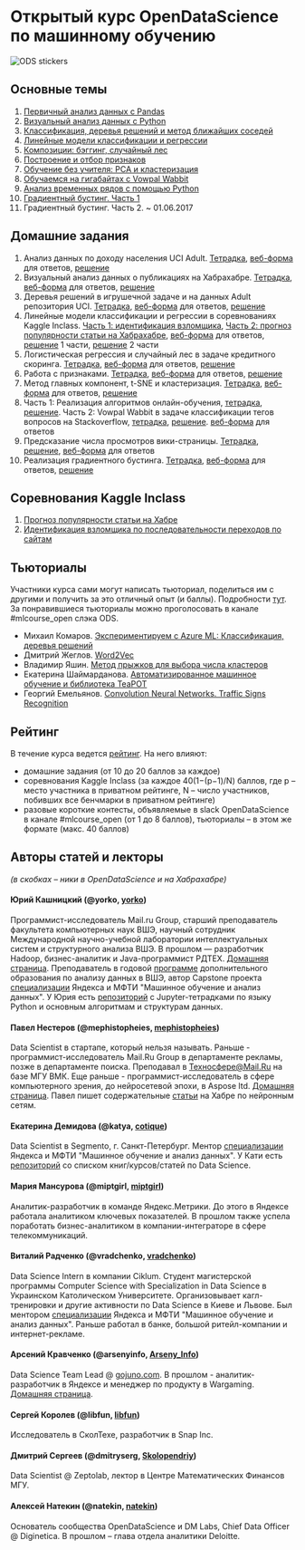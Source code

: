 # Открытый курс OpenDataScience по машинному обучению
![ODS stickers](https://github.com/Yorko/mlcourse_open/blob/master/img/ods_stickers.jpg)

## Основные темы
1. [Первичный анализ данных с Pandas](https://habrahabr.ru/company/ods/blog/322626/)
2. [Визуальный анализ данных с Python](https://habrahabr.ru/company/ods/blog/323210/)
3. [Классификация, деревья решений и метод ближайших соседей](https://habrahabr.ru/company/ods/blog/322534/)
4. [Линейные модели классификации и регрессии](https://habrahabr.ru/company/ods/blog/323890/)
5. [Композиции: бэггинг, случайный лес](https://habrahabr.ru/company/ods/blog/324402/)
6. [Построение и отбор признаков](https://habrahabr.ru/company/ods/blog/325422/)
7. [Обучение без учителя: PCA и кластеризация](https://habrahabr.ru/company/ods/blog/325654/)
8. [Обучаемся на гигабайтах с Vowpal Wabbit](https://habrahabr.ru/company/ods/blog/326418/)
9. [Анализ временных рядов с помощью Python](https://habrahabr.ru/company/ods/blog/327242/)
10. [Градиентный бустинг. Часть 1](https://habrahabr.ru/company/ods/blog/327250/) 
11. Градиентный бустинг. Часть 2. ~ 01.06.2017

## Домашние задания
1. Анализ данных по доходу населения UCI Adult. [Тетрадка](https://goo.gl/RjJlYR), [веб-форма](https://goo.gl/forms/63kYBviuDJuFz24E2) для ответов, [решение](http://nbviewer.jupyter.org/github/Yorko/mlcourse_open/blob/master/jupyter_notebooks/topic01_pandas_data_analysis/%5Bsolution%5D_hw1_adult_pandas.ipynb)
2. Визуальный анализ данных о публикациях на Хабрахабре. [Тетрадка](http://nbviewer.jupyter.org/github/Yorko/mlcourse_open/blob/master/jupyter_notebooks/topic02_visual_analysis/hw2_habr_visual_analysis.ipynb), [веб-форма](https://goo.gl/forms/p8x0SGmn91VCNB6o2) для ответов, [решение](http://nbviewer.jupyter.org/github/Yorko/mlcourse_open/blob/master/jupyter_notebooks/topic02_visual_analysis/%5Bsolution%5D_hw2_habr_visual_analysis.ipynb)
3. Деревья решений в игрушечной задаче и на данных Adult репозитория UCI. [Тетрадка](http://nbviewer.jupyter.org/github/Yorko/mlcourse_open/blob/master/jupyter_notebooks/topic03_decision_trees_knn/hw3_decision_trees.ipynbb), [веб-форма](https://github.com/Yorko/mlcourse_open/blob/master/jupyter_notebooks/topic03_decision_trees_knn/hw3_decision_trees.ipynb) для ответов, [решение](http://nbviewer.jupyter.org/github/Yorko/mlcourse_open/blob/master/jupyter_notebooks/topic03_decision_trees_knn/%5Bsolution%5D_hw3_decision_trees.ipynb)
4. Линейные модели классификации и регрессии в соревнованиях Kaggle Inclass. [Часть 1: идентификация взломщика](http://nbviewer.jupyter.org/github/Yorko/mlcourse_open/blob/master/jupyter_notebooks/topic04_linear_models/hw4_part1_websites_logistic_regression.ipynb),  [Часть 2: прогноз популярности статьи на Хабрахабре](http://nbviewer.jupyter.org/github/Yorko/mlcourse_open/blob/master/jupyter_notebooks/topic04_linear_models/hw4_part2_habr_popularity_ridge.ipynb), [веб-форма](https://goo.gl/forms/6ii1zGEnfJvXhy6E2) для ответов, [решение](http://nbviewer.jupyter.org/github/Yorko/mlcourse_open/blob/master/jupyter_notebooks/topic04_linear_models/%5Bsolution%5D_hw4_part1_websites_logistic_regression.ipynb) 1 части, [решение](http://nbviewer.jupyter.org/github/Yorko/mlcourse_open/blob/master/jupyter_notebooks/topic04_linear_models/%5Bsolution%5D_hw4_part2_habr_popularity_ridge.ipynb) 2 части
5. Логистическая регрессия и случайный лес в задаче кредитного скоринга. [Тетрадка](http://nbviewer.jupyter.org/github/Yorko/mlcourse_open/blob/master/jupyter_notebooks/topic05_bagging_rf/hw5_logit_rf_credit_scoring.ipynb), [веб-форма](https://docs.google.com/forms/d/e/1FAIpQLSdUPWLr5N3YQ1aUpJQGcuJ5UrqUe19rIncpgRLxxlS_XMaUxA/viewform?c=0&w=1) для ответов, [решение](http://nbviewer.jupyter.org/github/Yorko/mlcourse_open/blob/master/jupyter_notebooks/topic05_bagging_rf/%5Bsolution%5D_hw5_logit_rf_credit_scoring.ipynb)
6. Работа с признаками. [Тетрадка](http://nbviewer.jupyter.org/github/Yorko/mlcourse_open/blob/master/jupyter_notebooks/topic06_features/hw6_features.ipynb), [веб-форма](https://goo.gl/forms/1aSusaXaYm7T422o2) для ответов, [решение](http://nbviewer.jupyter.org/github/Yorko/mlcourse_open/blob/master/jupyter_notebooks/topic06_features/%5Bsolution%5D_hw6_features.ipynb)
7. Метод главных компонент, t-SNE и кластеризация. [Тетрадка](http://nbviewer.ipython.org/urls/raw.github.com/Yorko/mlcourse_open/master/jupyter_notebooks/topic07_unsupervised/hw7_pca_tsne_clustering.ipynb), [веб-форма](https://docs.google.com/forms/d/e/1FAIpQLSdjgje8qvptEW1EKY-QBbHXmXGIs6QYK2PqhchzF4Kpg3v8OQ/viewform) для ответов, [решение](http://nbviewer.jupyter.org/github/Yorko/mlcourse_open/blob/master/jupyter_notebooks/topic07_unsupervised/%5Bsolution%5D_hw7_pca_tsne_clustering.ipynb)
8. Часть 1: Реализация алгоритмов онлайн-обучения, [тетрадка](http://nbviewer.jupyter.org/github/Yorko/mlcourse_open/blob/master/jupyter_notebooks/topic08_sgd_hashing_vowpal_wabbit/hw8_part1_implement_sgd.ipynb), [решение](http://nbviewer.ipython.org/urls/raw.github.com/Yorko/mlcourse_open/master/jupyter_notebooks/topic08_sgd_hashing_vowpal_wabbit/%5Bsolution%5D_hw8_part1_implement_sgd.ipynb). Часть 2: Vowpal Wabbit в задаче классификации тегов вопросов на Stackoverflow, [тетрадка](http://nbviewer.ipython.org/urls/raw.github.com/Yorko/mlcourse_open/master/jupyter_notebooks/topic08_sgd_hashing_vowpal_wabbit/hw8_part2_vw_stackoverflow_tags_10mln.ipynb), [решение](http://nbviewer.jupyter.org/github/Yorko/mlcourse_open/blob/master/jupyter_notebooks/topic08_sgd_hashing_vowpal_wabbit/%5Bsolution%5D_hw8_part2_vw_stackoverflow_tags_10mln.ipynb). [веб-форма](https://goo.gl/forms/8855OkG6em04f8qq1) для ответов
9. Предсказание числа просмотров вики-страницы. [Тетрадка](http://nbviewer.jupyter.org/github/Yorko/mlcourse_open/blob/master/jupyter_notebooks/topic09_time_series/hw9_time_series.ipynb), [решение](http://nbviewer.ipython.org/urls/raw.github.com/Yorko/mlcourse_open/master/jupyter_notebooks/topic09_time_series/%5Bsolution%5D_hw9_time_series.ipynb), [веб-форма](https://goo.gl/forms/ywD9QxXsQ3sZEXtu1) для ответов
10. Реализация градиентного бустинга. [Тетрадка](https://goo.gl/THbz1s), [веб-форма](https://goo.gl/forms/mMUhGSDiOHJI9NHN2) для ответов, [решение](https://goo.gl/tlv53N)

## Соревнования Kaggle Inclass
1. [Прогноз популярности статьи на Хабре](https://inclass.kaggle.com/c/howpop-habrahabr-favs)
2. [Идентификация взломщика по последовательности переходов по сайтам](https://inclass.kaggle.com/c/catch-me-if-you-can-intruder-detection-through-webpage-session-tracking)

## Тьюториалы
Участники курса сами могут написать тьюториал, поделиться им с другими и получить за это отличный опыт (и баллы). Подробности [тут](https://github.com/Yorko/mlcourse_open/blob/master/jupyter_notebooks/tutorials/tutorial_template.ipynb). За понравившиеся тьюториалы можно проголосовать в канале #mlcourse_open слэка ODS.

- Михаил Комаров. [Экспериментируем с Azure ML: Классификация, деревья решений](https://habrahabr.ru/company/microsoft/blog/328826/)
- Дмитрий Жеглов. [Word2Vec](http://nbviewer.jupyter.org/github/Yorko/mlcourse_open/blob/master/jupyter_notebooks/tutorials/word2vec_demonzheg.ipynb)
- Владимир Яшин. [Метод прыжков для выбора числа кластеров](http://nbviewer.jupyter.org/github/Yorko/mlcourse_open/blob/master/jupyter_notebooks/tutorials/jumps_method_vdyashin.ipynb)
- Екатерина Шаймарданова. [Автоматизированное машинное обучение и библиотека TeaPOT](http://nbviewer.jupyter.org/github/Yorko/mlcourse_open/blob/master/jupyter_notebooks/tutorials/TeaPOT_ekaterina.ipynb)
- Георгий Емельянов. [Convolution Neural Networks. Traffic Signs Recognition](http://nbviewer.jupyter.org/github/Yorko/mlcourse_open/blob/master/jupyter_notebooks/tutorials/traffic_signs_cnn_georguy.ipynb)

## Рейтинг
В течение курса ведется [рейтинг](https://docs.google.com/spreadsheets/d/1thts1kTZev82aIvTa2MJAioTXjU9NjCPC7sFe1vZiEY/edit?usp=sharing). На него влияют:
 - домашние задания (от 10 до 20 баллов за каждое)
 - соревнования Kaggle Inclass (за каждое 40(1−(p−1)/N) баллов, где p – место участника в приватном рейтинге, N – число участников, побивших все бенчмарки в приватном рейтинге)
 - разовые короткие контесты, объявляемые в slack OpenDataScience в канале #mlcourse_open (от 1 до 8 баллов), тьюториалы – в этом же формате (макс. 40 баллов)

## Авторы статей и лекторы 
*(в скобках – ники в OpenDataScience и на Хабрахабре)*


#### Юрий Кашницкий (@yorko, [yorko](https://habrahabr.ru/users/yorko/))
Программист-исследователь Mail.ru Group, старший преподаватель факультета компьютерных наук ВШЭ, научный сотрудник 
Международной научно-учебной лаборатории интеллектуальных систем и структурного анализа ВШЭ. В прошлом — разработчик Hadoop, бизнес-аналитик и Java-программист РДТЕХ. [Домашняя страница](https://yorko.github.io).
Преподаватель в годовой [программе](https://cs.hse.ru/dpo/bigml) дополнительного образования по анализу данных в ВШЭ, автор Capstone проекта [специализации](https://www.coursera.org/specializations/machine-learning-data-analysis) Яндекса и МФТИ "Машинное обучение и анализ данных". У Юрия есть [репозиторий](https://github.com/Yorko/python_intro) с Jupyter-тетрадками по языку Python и основным алгоритмам и структурам данных.

#### Павел Нестеров (@mephistopheies, [mephistopheies](https://habrahabr.ru/users/mephistopheies/))
Data Scientist в стартапе, который нельзя называть. Раньше - программист-исследователь Mail.Ru Group в департаменте рекламы, позже в департаменте поиска. Преподавал в Техносфере@Mail.Ru на базе МГУ ВМК. Еще раньше - программист-исследователь в сфере компьютерного зрения, до нейросетевой эпохи, в Aspose ltd. [Домашняя страница](http://pavelnesterov.info). Павел пишет содержательные [статьи](https://habrahabr.ru/users/mephistopheies/topics/) на Хабре по нейронным сетям.

#### Екатерина Демидова (@katya, [cotique](https://habrahabr.ru/users/cotique/))
Data Scientist в Segmento, г. Санкт-Петербург. Ментор [специализации](https://www.coursera.org/specializations/machine-learning-data-analysis) Яндекса и МФТИ "Машинное обучение и анализ данных". У Кати есть [репозиторий](https://github.com/demidovakatya/vvedenie-mashinnoe-obuchenie) со списком книг/курсов/статей по Data Science.

#### Мария Мансурова (@miptgirl, [miptgirl](https://habrahabr.ru/users/miptgirl/))
Аналитик-разработчик в команде Яндекс.Метрики. До этого в Яндексе работала аналитиком ключевых показателей. В прошлом также успела поработать бизнес-аналитиком в компании-интеграторе в сфере телекоммуникаций.

#### Виталий Радченко (@vradchenko, [vradchenko](https://habrahabr.ru/users/vradchenko/))
Data Science Intern в компании Ciklum. Студент магистерской программы Computer Science with Specialization in Data Science в Украинском Католическом Университете. Организовывает кагл-тренировки и другие активности по Data Science в Киеве и Львове. Был ментором [специализации](https://www.coursera.org/specializations/machine-learning-data-analysis) Яндекса и МФТИ "Машинное обучение и анализ данных". Раньше работал в банке, большой ритейл-компании и интернет-рекламе.

#### Арсений Кравченко (@arsenyinfo, [Arseny_Info](https://habrahabr.ru/users/Arseny_Info/))
Data Science Team Lead @ [gojuno.com](https://gojuno.com/). В прошлом - аналитик-разработчик в Яндексе и менеджер по продукту в Wargaming. [Домашняя страница](http://arseny.info/pages/about-me.html).

#### Сергей Королев (@libfun, [libfun](https://habrahabr.ru/users/libfun/))
Исследователь в СколТехе, разработчик в Snap Inc.

#### Дмитрий Сергеев (@dmitryserg, [Skolopendriy](https://habrahabr.ru/users/Skolopendriy/))
Data Scientist @ Zeptolab, лектор в Центре Математических Финансов МГУ.

#### Алексей Натекин (@natekin, [natekin](https://habrahabr.ru/users/natekin/))
Основатель сообщества OpenDataScience и DM Labs, Chief Data Officer @ Diginetica. В прошлом – глава отдела аналитики Deloitte.

